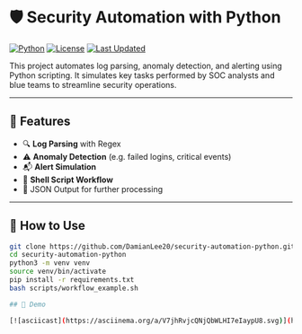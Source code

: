 # 🛡️ Security Automation with Python

[![Python](https://img.shields.io/badge/Python-3.10+-blue?logo=python)](https://www.python.org/)
[![License](https://img.shields.io/badge/License-MIT-brightgreen.svg)](LICENSE)
[![Last Updated](https://img.shields.io/badge/Last_Updated-July_2025-orange)]()

This project automates log parsing, anomaly detection, and alerting using Python scripting. It simulates key tasks performed by SOC analysts and blue teams to streamline security operations.

---

## 🚀 Features

- 🔍 **Log Parsing** with Regex
- ⚠️ **Anomaly Detection** (e.g. failed logins, critical events)
- 📬 **Alert Simulation**
- 🔁 **Shell Script Workflow**
- 📁 JSON Output for further processing

---

## 📂 How to Use

```bash
git clone https://github.com/DamianLee20/security-automation-python.git
cd security-automation-python
python3 -m venv venv
source venv/bin/activate
pip install -r requirements.txt
bash scripts/workflow_example.sh

## 🎥 Demo

[![asciicast](https://asciinema.org/a/V7jhRvjcQNjQbWLHI7eIaypU8.svg)](https://asciinema.org/a/V7jhRvjcQNjQbWLHI7eIaypU8)

